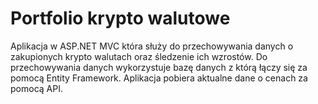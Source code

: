 # Portfolio krypto walutowe

Aplikacja w ASP.NET MVC która służy do przechowywania danych o zakupionych krypto walutach oraz śledzenie ich wzrostów. 
Do przechowywania danych wykorzystuje bazę danych z którą łączy się za pomocą Entity Framework.
Aplikacja pobiera aktualne dane o cenach za pomocą API.
